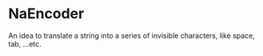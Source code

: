 # NaEncoder
An idea to translate a string into a series of invisible characters, like space, tab, ...etc.

